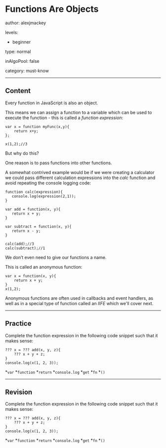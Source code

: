 # Functions Are Objects
author: alexjmackey

levels:

  - beginner

type: normal

inAlgoPool: false

category: must-know

---
## Content

Every function in JavaScript is also an object. 

This means we can assign a function to a variable which can be used to execute the function - this is called a *function expression*:

```
var x = function myFunc(x,y){
	return x+y;
};

x(1,2);//3
```

But why do this? 

One reason is to pass functions into other functions. 

A somewhat contrived example would be if we were creating a calculator we could pass different calculation expressions into the *calc* function and avoid repeating the console logging code:

```
function calc(expression){
   console.log(expression(2,1));
}

var add = function(x, y){
   return x + y;
}

var subtract = function(x, y){
   return x - y;
}

calc(add);//3
calc(subtract);//1
```

We don’t even need to give our functions a name. 

This is called an anonymous function:

```
var x = function(x, y){
	return x + y;
}
x(1,2);
```
Anonymous functions are often used in callbacks and event handlers, as well as in a special type of function called an *IIFE* which we'll cover next.

---
## Practice

Complete the function expression in the following code snippet such that it makes sense:
```
??? x = ??? add(x, y, z){
    ??? x + y + z;
}
console.log(x(1, 2, 3)); 
```

*`var`
*`function`
*`return`
*`console.log`
*`get`
*`fn`
*`()`

---
## Revision

Complete the function expression in the following code snippet such that it makes sense:
```
??? x = ??? add(x, y, z){
    ??? x + y + z;
}
console.log(x(1, 2, 3)); 
```

*`var`
*`function`
*`return`
*`console.log`
*`get`
*`fn`
*`()`